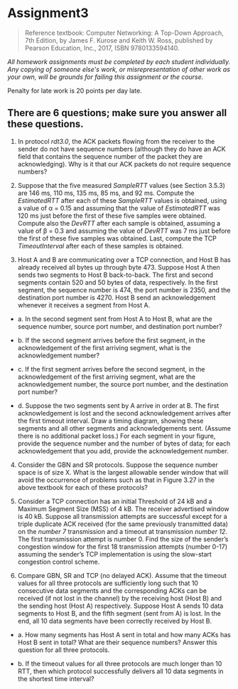 # Assignment3

>Reference textbook: Computer Networking: A Top-Down Approach, 7th Edition, by James F. Kurose and Keith W. Ross, published by Pearson Education, Inc., 2017, ISBN 9780133594140.

*All homework assignments must be completed by each student individually. Any copying of someone else's work, or misrepresentation of other work as your own, will be grounds for failing this assignment or the course.*

Penalty for late work is 20 points per day late.

## There are 6 questions; make sure you answer all these questions.

1. In protocol *rdt3.0*, the ACK packets flowing from the receiver to the sender do not have sequence numbers (although they do have an ACK field that contains the sequence number of the packet they are acknowledging). Why is it that our ACK packets do not require sequence numbers?


2. Suppose that the five measured *SampleRTT* values (see Section 3.5.3) are 146 ms, 110 ms, 135 ms, 85 ms, and 92 ms. Compute the *EstimatedRTT* after each of these *SampleRTT* values is obtained, using a value of α = 0.15 and assuming that the value of *EstimatedRTT* was 120 ms just before the first of these five samples were obtained. Compute also the *DevRTT* after each sample is obtained, assuming a value of β = 0.3 and assuming the value of *DevRTT* was 7 ms just before the first of these five samples was obtained. Last, compute the TCP *TimeoutInterval* after each of these samples is obtained.


3. Host A and B are communicating over a TCP connection, and Host B has already received all bytes up through byte 473. Suppose Host A then sends two segments to Host B back-to-back. The first and second segments contain 520 and 50 bytes of data, respectively. In the first segment, the sequence number is 474, the port number is 2350, and the destination port number is 4270. Host B send an acknowledgement whenever it receives a segment from Host A.
  
  + a. In the second segment sent from Host A to Host B, what are the sequence number, source port number, and destination port number?
  
  + b. If the second segment arrives before the first segment, in the acknowledgement of the first arriving segment, what is the acknowledgement number?
  
  + c. If the first segment arrives before the second segment, in the acknowledgement of the first arriving segment, what are the acknowledgement number, the source port number, and the destination port number?
  
  + d. Suppose the two segments sent by A arrive in order at B. The first acknowledgement is lost and the second acknowledgement arrives after the first timeout interval. Draw a timing diagram, showing these segments and all other segments and acknowledgements sent. (Assume there is no additional packet loss.) For each segment in your figure, provide the sequence number and the number of bytes of data; for each acknowledgement that you add, provide the acknowledgement number.

4. Consider the GBN and SR protocols. Suppose the sequence number space is of size X. What is the largest allowable sender window that will avoid the occurrence of problems such as that in Figure 3.27 in the above textbook for each of these protocols?

5. Consider a TCP connection has an initial Threshold of 24 kB and a Maximum Segment Size (MSS) of 4 kB. The receiver advertised window is 40 kB. Suppose all transmission attempts are successful except for a triple duplicate ACK received (for the same previously transmitted data) on the *number 7* transmission and a timeout at transmission *number 12*. The first transmission attempt is number 0. Find the size of the sender’s congestion window for the first 18 transmission attempts (number 0-17) assuming the sender’s TCP implementation is using the slow-start congestion control scheme.

6. Compare GBN, SR and TCP (no delayed ACK). Assume that the timeout values for all three protocols are sufficiently long such that 10 consecutive data segments and the corresponding ACKs can be received (if not lost in the channel) by the receiving host (Host B) and the sending host (Host A) respectively. Suppose Host A sends 10 data segments to Host B, and the fifth segment (sent from A) is lost. In the end, all 10 data segments have been correctly received by Host B.

  + a. How many segments has Host A sent in total and how many ACKs has Host B sent in total? What are their sequence numbers? Answer this question for all three protocols.
  
  + b. If the timeout values for all three protocols are much longer than 10 RTT, then which protocol successfully delivers all 10 data segments in the shortest time interval? 
